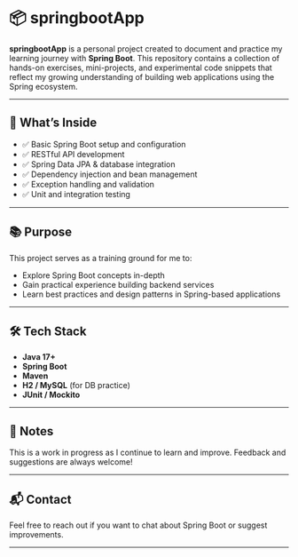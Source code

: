 # 📦 springbootApp

**springbootApp** is a personal project created to document and practice my learning journey with **Spring Boot**. This repository contains a collection of hands-on exercises, mini-projects, and experimental code snippets that reflect my growing understanding of building web applications using the Spring ecosystem.

---

## 🚀 What’s Inside

- ✅ Basic Spring Boot setup and configuration  
- ✅ RESTful API development  
- ✅ Spring Data JPA & database integration  
- ✅ Dependency injection and bean management  
- ✅ Exception handling and validation  
- ✅ Unit and integration testing

---

## 📚 Purpose

This project serves as a training ground for me to:

- Explore Spring Boot concepts in-depth  
- Gain practical experience building backend services  
- Learn best practices and design patterns in Spring-based applications  

---

## 🛠 Tech Stack

- **Java 17+**  
- **Spring Boot**  
- **Maven**  
- **H2 / MySQL** (for DB practice)  
- **JUnit / Mockito**

---

## 📌 Notes

This is a work in progress as I continue to learn and improve. Feedback and suggestions are always welcome!

---

## 📬 Contact

Feel free to reach out if you want to chat about Spring Boot or suggest improvements.

---

